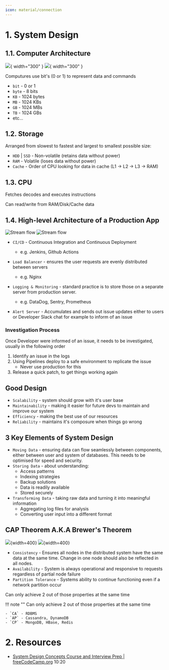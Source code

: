 ```yaml
---
icon: material/connection
---
```


# 1. System Design

## 1.1. Computer Architecture

![](img/computer-light.excalidraw.svg#only-light){ width="300" }
![](img/computer-dark.excalidraw.svg#only-dark){ width="300" }

Computures use bit's (0 or 1) to represent data and commands

- `bit` - 0 or 1
- `byte` - 8 bits
- `KB` - 1024 bytes
- `MB` - 1024 KBs
- `GB` - 1024 MBs
- `TB` - 1024 GBs
- etc...

## 1.2. Storage

Arranged from slowest to fastest and largest to smallest possible size:

- `HDD` | `SSD` - Non-volatile (retains data without power)
- `RAM` - Volatile (loses data without power)
- `Cache` - Order of CPU looking for data in cache (L1 -> L2 -> L3 -> RAM)

## 1.3. CPU

Fetches decodes and executes instructions

Can read/write from RAM/Disk/Cache data

## 1.4. High-level Architecture of a Production App

![Stream flow](img/app-architecture-light.excalidraw.svg#only-light)
![Stream flow](img/app-architecture-dark.excalidraw.svg#only-dark)

- `CI/CD` - Continuous Integration and Continuous Deployment
    - e.g. Jenkins, Github Actions

- `Load Balancer` - ensures the user requests are evenly distributed between servers
    - e.g. Nginx
- `Logging & Monitoring` - standard practice is to store those on a separate server from production server.
    - e.g. DataDog, Sentry, Prometheus
- `Alert Server` - Accumulates and sends out issue updates either to users or Developer Slack chat for example to inform of an issue

### Investigation Process

Once Developer were informed of an issue, it needs to be investigated, usually in the following order

1. Identify an issue in the logs
2. Using Pipelines deploy to a safe environment to replicate the issue
    - Never use production for this
3. Release a quick patch, to get things working again

## Good Design

- `Scalability` - system should grow with it's user base
- `Maintainability` - making it easier for future devs to maintain and improve our system
- `Efficiency` - making the best use of our resources
- `Reliability` - maintains it's composure when things go wrong

## 3 Key Elements of System Design

- `Moving Data` - ensuring data can flow seamlessly between components, either between user and system of databases. This needs to be optimised for speed and security.
- `Storing Data` - about understanding:
    - Access patterns
    - Indexing strategies
    - Backup solutions
    - Data is readily available
    - Stored securely
- `Transforming Data` - taking raw data and turning it into meaningful information
    - Aggregating log files for analysis
    - Converting user input into a different format

## CAP Theorem A.K.A Brewer's Theorem

![](img/cap-light.excalidraw.svg#only-light){width=400}
![](img/cap-dark.excalidraw.svg#only-dark){width=400}

- `Consistency` - Ensures all nodes in the distributed system have the same data at the same time. Change in one node should also be reflected in all nodes.
- `Availability` - System is always operational and responsive to requests regardless of partial node failure
- `Partition Tolerance` - Systems ability to continue functioning even if a network partition occur

Can only achieve 2 out of those properties at the same time

!!! note ""
    Can only achieve 2 out of those properties at the same time
    
    - `CA` - RDBMS
    - `AP` - Cassandra, DynamoDB
    - `CP` - MongoDB, HBase, Redis

# 2. Resources

- [System Design Concepts Course and Interview Prep | freeCodeCamp.org](https://www.youtube.com/watch?v=F2FmTdLtb_4) 10:20